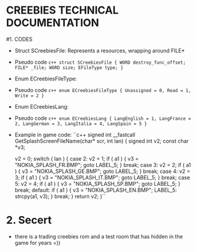 # CREEBIES TECHNICAL DOCUMENTATION

#1. CODES
- Struct SCreebiesFile: Represents a resources, wrapping around FILE*
- Pseudo code
	``c++
		struct SCreebiesFile {
			WORD destroy_func_offset;
			FILE* _file;
			WORD size;
			EFileType type;
		}
	``
- Enum ECreebiesFileType:
- Pseudo code
	``c++
		enum ECreebiesFileType {
			Unassigned = 0,
			Read = 1,
			Write = 2
		}
	``

- Enum ECreebiesLang:
- Pseudo code
	``c++
		enum ECreebiesLang {
			LangEnglish = 1,
			LangFrance = 2,
			LangGerman = 3,
			LangItalia = 4,
			LangSpain = 5
		}
	``

- Example in game code:
``c++
signed int __fastcall GetSplashScreenFileName(char* scr, int lan)
{
  signed int v2; 
  const char *v3; 

  v2 = 0;
  switch ( lan )
  {
    case 2:
      v2 = 1;
      if ( a1 )
      {
        v3 = "NOKIA_SPLASH_FR.BMP";
        goto LABEL_5;
      }
      break;
    case 3:
      v2 = 2;
      if ( a1 )
      {
        v3 = "NOKIA_SPLASH_GE.BMP";
        goto LABEL_5;
      }
      break;
    case 4:
      v2 = 3;
      if ( a1 )
      {
        v3 = "NOKIA_SPLASH_IT.BMP";
        goto LABEL_5;
      }
      break;
    case 5:
      v2 = 4;
      if ( a1 )
      {
        v3 = "NOKIA_SPLASH_SP.BMP";
        goto LABEL_5;
      }
      break;
    default:
      if ( a1 )
      {
        v3 = "NOKIA_SPLASH_EN.BMP";
LABEL_5:
        strcpy(a1, v3);
      }
      break;
  }
  return v2;
}``

# 2. Secert
- there is a trading creebies rom and a test room that has hidden in the game for
years =))
